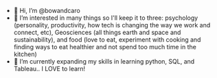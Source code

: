 - 👋 Hi, I’m @bowandcaro 
- 👀 I’m interested in many things so I'll keep it to three: psychology (personality, productivity, how tech is changing the way we work and connect, etc), Geosciences (all things earth and space and sustainability), and food (love to eat, experiment with cooking and finding ways to eat healthier and not spend too much time in the kitchen)
- 🌱 I’m currently expanding my skills in learning python, SQL, and Tableau.. I LOVE to learn! 

<!---
bowandcaro/bowandcaro is a ✨ special ✨ repository because its `README.md` (this file) appears on your GitHub profile.
You can click the Preview link to take a look at your changes.
--->
